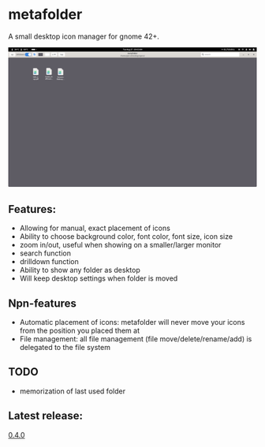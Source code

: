 # metafolder

A small desktop icon manager for gnome 42+.

![metafolder.png](metafolder.png)

## Features:
 - Allowing for manual, exact placement of icons
 - Ability to choose background color, font color, font size, icon size
 - zoom in/out, useful when showing on a smaller/larger monitor
 - search function
 - drilldown function
 - Ability to show any folder as desktop
 - Will keep desktop settings when folder is moved

## Npn-features
 - Automatic placement of icons: metafolder will never move your icons from the position you placed them at
 - File management: all file management (file move/delete/rename/add) is delegated to the file system

## TODO
 - memorization of last used folder

## Latest release:

[0.4.0](https://github.com/pierods/metafolder/releases/tag/v0.4.0)